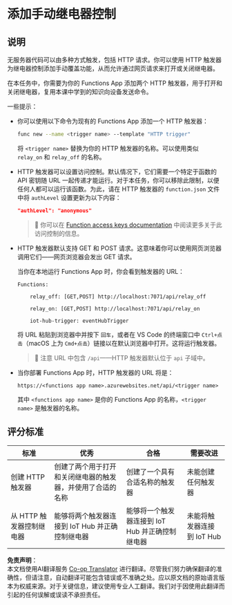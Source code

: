 <!--
CO_OP_TRANSLATOR_METADATA:
{
  "original_hash": "c24b6e4d90501c9199f2ceb6a648a337",
  "translation_date": "2025-08-24T22:27:32+00:00",
  "source_file": "2-farm/lessons/5-migrate-application-to-the-cloud/assignment.md",
  "language_code": "zh"
}
-->
# 添加手动继电器控制

## 说明

无服务器代码可以由多种方式触发，包括 HTTP 请求。你可以使用 HTTP 触发器为继电器控制添加手动覆盖功能，从而允许通过网页请求来打开或关闭继电器。

在本任务中，你需要为你的 Functions App 添加两个 HTTP 触发器，用于打开和关闭继电器，复用本课中学到的知识向设备发送命令。

一些提示：

* 你可以使用以下命令为现有的 Functions App 添加一个 HTTP 触发器：

    ```sh
    func new --name <trigger name> --template "HTTP trigger"
    ```

    将 `<trigger name>` 替换为你的 HTTP 触发器的名称。可以使用类似 `relay_on` 和 `relay_off` 的名称。

* HTTP 触发器可以设置访问控制。默认情况下，它们需要一个特定于函数的 API 密钥随 URL 一起传递才能运行。对于本任务，你可以移除此限制，以便任何人都可以运行该函数。为此，请在 HTTP 触发器的 `function.json` 文件中将 `authLevel` 设置更新为以下内容：

    ```json
    "authLevel": "anonymous"
    ```

    > 💁 你可以在 [Function access keys documentation](https://docs.microsoft.com/azure/azure-functions/functions-bindings-http-webhook-trigger?WT.mc_id=academic-17441-jabenn#authorization-keys) 中阅读更多关于此访问控制的信息。

* HTTP 触发器默认支持 GET 和 POST 请求。这意味着你可以使用网页浏览器调用它们——网页浏览器会发出 GET 请求。

    当你在本地运行 Functions App 时，你会看到触发器的 URL：

    ```output
    Functions:

        relay_off: [GET,POST] http://localhost:7071/api/relay_off

        relay_on: [GET,POST] http://localhost:7071/api/relay_on

        iot-hub-trigger: eventHubTrigger
    ```

    将 URL 粘贴到浏览器中并按下 `回车`，或者在 VS Code 的终端窗口中 `Ctrl+点击`（macOS 上为 `Cmd+点击`）链接以在默认浏览器中打开。这将运行触发器。

    > 💁 注意 URL 中包含 `/api`——HTTP 触发器默认位于 `api` 子域中。

* 当你部署 Functions App 时，HTTP 触发器的 URL 将是：

    `https://<functions app name>.azurewebsites.net/api/<trigger name>`

    其中 `<functions app name>` 是你的 Functions App 的名称，`<trigger name>` 是触发器的名称。

## 评分标准

| 标准 | 优秀 | 合格 | 需要改进 |
| ---- | ---- | ---- | -------- |
| 创建 HTTP 触发器 | 创建了两个用于打开和关闭继电器的触发器，并使用了合适的名称 | 创建了一个具有合适名称的触发器 | 未能创建任何触发器 |
| 从 HTTP 触发器控制继电器 | 能够将两个触发器连接到 IoT Hub 并正确控制继电器 | 能够将一个触发器连接到 IoT Hub 并正确控制继电器 | 未能将触发器连接到 IoT Hub |

**免责声明**：  
本文档使用AI翻译服务 [Co-op Translator](https://github.com/Azure/co-op-translator) 进行翻译。尽管我们努力确保翻译的准确性，但请注意，自动翻译可能包含错误或不准确之处。应以原文档的原始语言版本为权威来源。对于关键信息，建议使用专业人工翻译。我们对于因使用此翻译而引起的任何误解或误读不承担责任。